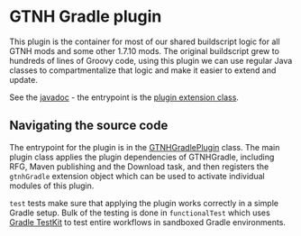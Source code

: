 # GTNH Gradle plugin

This plugin is the container for most of our shared buildscript logic for all GTNH mods and some other 1.7.10 mods.
The original buildscript grew to hundreds of lines of Groovy code, using this plugin we can use regular Java classes to compartmentalize that logic and make it easier to extend and update.

See the [javadoc](https://www.gtnewhorizons.com/GTNHGradle/?version=master) - the entrypoint is the [plugin extension class](https://www.gtnewhorizons.com/GTNHGradle/master/javadoc/com/gtnewhorizons/gtnhgradle/GTNHGradlePlugin.GTNHExtension.html).

## Navigating the source code

The entrypoint for the plugin is in the [GTNHGradlePlugin](src/main/java/com/gtnewhorizons/gtnhgradle/GTNHGradlePlugin.java) class.
The main plugin class applies the plugin dependencies of GTNHGradle, including RFG, Maven publishing and the Download task,
and then registers the `gtnhGradle` extension object which can be used to activate individual modules of this plugin.

`test` tests make sure that applying the plugin works correctly in a simple Gradle setup.
Bulk of the testing is done in `functionalTest` which uses [Gradle TestKit](https://docs.gradle.org/8.1.1/userguide/test_kit.html) to test entire workflows in sandboxed Gradle environments.
